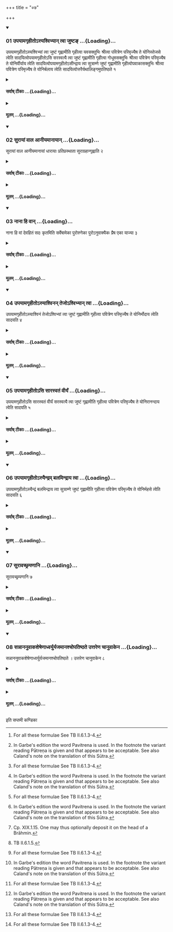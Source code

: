 +++
title = "०७"

+++

<div class="js_include" includetitle="true" newlevelforh1="3" unfilled url="/vedAH_yajuH/taittirIyam/sUtram/ApastambaH/shrautam/vishvAsa-prastutiH/19/07/01_upayAmagRhIto-syashvibhyAn_tvA_juShTa~N.md">
<details open><summary><h3>01 उपयामगृहीतोऽस्यश्विभ्यान् त्वा जुष्टङ् ...{Loading}...</h3></summary>

उपयामगृहीतोऽस्यश्विभ्यां त्वा जुष्टं गृह्णामीति गृहीत्वा यवसक्तुभिः श्रीत्वा पवित्रेण परिमृज्यैष ते योनिस्तेजसे त्वेति सादयित्वोपयामगृहीतोऽसि सरस्वत्यै त्वा जुष्टं गृह्णामीति गृहीत्वा गोधूमसक्तुभिः श्रीत्वा पवित्रेण परिमृज्यैष ते योनिर्वीर्याय त्वेति सादयित्वोपयामगृहीतोऽसीन्द्राय त्वा सुत्राम्णे जुष्टं गृह्णामीति गृहीत्वोपवाकासक्तुभिः श्रीत्वा पवित्रेण परिमृज्यैष ते योनिर्बलाय त्वेति सादयित्वोत्तरैर्यथालिङ्गमुपतिष्ठते १
</details>
</div>
<div class="js_include collapsed" newlevelforh1="4" title="सर्वाष् टीकाः" unfilled url="/vedAH_yajuH/taittirIyam/sUtram/ApastambaH/shrautam/sarvASh_TIkAH/19/07/01_upayAmagRhIto-syashvibhyAn_tvA_juShTa~N.md">
<details><summary><h4>सर्वाष् टीकाः ...{Loading}...</h4></summary>
<details><summary>थिते</summary>

1. After having drawn (the milk-soop) with upayāma gr̥hīto'si...[^1] having mixed barley flour in it, having wiped (the cup) by means of the (eagle) feather,[^2] having deposited it (the cup) (on the mound) with eṣa te yoniḥ...; then having drawn (the second cup) with upayāmagr̥hīto'si..., having mixed the wheat flour in it, having wiped the cup by means of (eagle) feather, having deposited (it on the mound) with eṣa te yoniḥ; then having drawn (the third cup) with upayāmagr̥hīto'si..., having mixed the Upavākāflour in it, having wiped (it) by means of (eagle) feather, having deposited (it on the mound) with eṣa te yoniḥ..., (the Adhvaryu) stands near (the cups) while praising (them) with the following (formulae) each in accordance with the characteristic word (in the formula).  

[^1]: For all these formulae See TB II.6.1.3-4.  

[^2]: In Garbe's edition the word Pavitrena is used. In the footnote the variant reading Pātreṇa is given and that appears to be acceptable. See also Caland's note on the translation of this Sūtra.  
</details>
</details>
</div>
<div class="js_include collapsed" newlevelforh1="4" title="मूलम्" unfilled url="/vedAH_yajuH/taittirIyam/sUtram/ApastambaH/shrautam/mUlam/19/07/01_upayAmagRhIto-syashvibhyAn_tvA_juShTa~N.md">
<details><summary><h4>मूलम् ...{Loading}...</h4></summary>

उपयामगृहीतोऽस्यश्विभ्यां त्वा जुष्टं गृह्णामीति गृहीत्वा यवसक्तुभिः श्रीत्वा पवित्रेण परिमृज्यैष ते योनिस्तेजसे त्वेति सादयित्वोपयामगृहीतोऽसि सरस्वत्यै त्वा जुष्टं गृह्णामीति गृहीत्वा गोधूमसक्तुभिः श्रीत्वा पवित्रेण परिमृज्यैष ते योनिर्वीर्याय त्वेति सादयित्वोपयामगृहीतोऽसीन्द्राय त्वा सुत्राम्णे जुष्टं गृह्णामीति गृहीत्वोपवाकासक्तुभिः श्रीत्वा पवित्रेण परिमृज्यैष ते योनिर्बलाय त्वेति सादयित्वोत्तरैर्यथालिङ्गमुपतिष्ठते १
</details>
</div>
<div class="js_include" includetitle="true" newlevelforh1="3" unfilled url="/vedAH_yajuH/taittirIyam/sUtram/ApastambaH/shrautam/vishvAsa-prastutiH/19/07/02_surAyAM_vAla_AnIyamAnAyAn.md">
<details open><summary><h3>02 सुरायां वाल आनीयमानायान् ...{Loading}...</h3></summary>

सुरायां वाल आनीयमानायां धारायाः प्रतिप्रस्थाता सुराग्रहान्गृह्णाति २
</details>
</div>
<div class="js_include collapsed" newlevelforh1="4" title="सर्वाष् टीकाः" unfilled url="/vedAH_yajuH/taittirIyam/sUtram/ApastambaH/shrautam/sarvASh_TIkAH/19/07/02_surAyAM_vAla_AnIyamAnAyAn.md">
<details><summary><h4>सर्वाष् टीकाः ...{Loading}...</h4></summary>
<details><summary>थिते</summary>

2. When the Surā is being poured on the strainer (by the Āgnīdhra) the Pratiprasthātr̥ draws the Surā-scoop from the Surā-stream.  
</details>
</details>
</div>
<div class="js_include collapsed" newlevelforh1="4" title="मूलम्" unfilled url="/vedAH_yajuH/taittirIyam/sUtram/ApastambaH/shrautam/mUlam/19/07/02_surAyAM_vAla_AnIyamAnAyAn.md">
<details><summary><h4>मूलम् ...{Loading}...</h4></summary>

सुरायां वाल आनीयमानायां धारायाः प्रतिप्रस्थाता सुराग्रहान्गृह्णाति २
</details>
</div>
<div class="js_include" includetitle="true" newlevelforh1="3" unfilled url="/vedAH_yajuH/taittirIyam/sUtram/ApastambaH/shrautam/vishvAsa-prastutiH/19/07/03_nAnA_hi_vAn.md">
<details open><summary><h3>03 नाना हि वान् ...{Loading}...</h3></summary>

नाना हि वां देवहितं सदः कृतमिति सर्वेषामेका पुरोरुगेका पुरोऽनुवाक्यैकः प्रैष एका याज्या ३
</details>
</div>
<div class="js_include collapsed" newlevelforh1="4" title="सर्वाष् टीकाः" unfilled url="/vedAH_yajuH/taittirIyam/sUtram/ApastambaH/shrautam/sarvASh_TIkAH/19/07/03_nAnA_hi_vAn.md">
<details><summary><h4>सर्वाष् टीकाः ...{Loading}...</h4></summary>
<details><summary>थिते</summary>

3. The verse nānā hi vām...[^1] is the common Puroruc-verse for all (Surā-scoops); common the invitatory verse; common the call (Praisa) and common the offering verse.[^2]  

[^1]: TB II.6.1.4, See XIX.3.4.  

[^2]: See XIX.6.15.  
</details>
</details>
</div>
<div class="js_include collapsed" newlevelforh1="4" title="मूलम्" unfilled url="/vedAH_yajuH/taittirIyam/sUtram/ApastambaH/shrautam/mUlam/19/07/03_nAnA_hi_vAn.md">
<details><summary><h4>मूलम् ...{Loading}...</h4></summary>

नाना हि वां देवहितं सदः कृतमिति सर्वेषामेका पुरोरुगेका पुरोऽनुवाक्यैकः प्रैष एका याज्या ३
</details>
</div>
<div class="js_include" includetitle="true" newlevelforh1="3" unfilled url="/vedAH_yajuH/taittirIyam/sUtram/ApastambaH/shrautam/vishvAsa-prastutiH/19/07/04_upayAmagRhIto-syAshvinan_tejo-shvibhyAn_tvA.md">
<details open><summary><h3>04 उपयामगृहीतोऽस्याश्विनन् तेजोऽश्विभ्यान् त्वा ...{Loading}...</h3></summary>

उपयामगृहीतोऽस्याश्विनं तेजोऽश्विभ्यां त्वा जुष्टं गृह्णामीति गृहीत्वा पवित्रेण परिमृज्यैष ते योनिर्मोदाय त्वेति सादयति ४
</details>
</div>
<div class="js_include collapsed" newlevelforh1="4" title="सर्वाष् टीकाः" unfilled url="/vedAH_yajuH/taittirIyam/sUtram/ApastambaH/shrautam/sarvASh_TIkAH/19/07/04_upayAmagRhIto-syAshvinan_tejo-shvibhyAn_tvA.md">
<details><summary><h4>सर्वाष् टीकाः ...{Loading}...</h4></summary>
<details><summary>थिते</summary>

4. Having drawn (the first scoop)[^1] with upayāma gr̥hīto'si...,[^2] having wiped it (the cup) by means of (eagle) feather he deposits it ( on the mound)[^3] with esa te yoniḥ....[^4]  

[^1]: In one of the cups mentioned in XIX.6.6.   

[^2]: TB II.6.1.5.  

[^3]: Cp. XIX.1.15. One may thus optionally deposit it on the head of a Brāhmin.  

[^4]: TB II.6.1.5. 

</details>
</details>
</div>
<div class="js_include collapsed" newlevelforh1="4" title="मूलम्" unfilled url="/vedAH_yajuH/taittirIyam/sUtram/ApastambaH/shrautam/mUlam/19/07/04_upayAmagRhIto-syAshvinan_tejo-shvibhyAn_tvA.md">
<details><summary><h4>मूलम् ...{Loading}...</h4></summary>

उपयामगृहीतोऽस्याश्विनं तेजोऽश्विभ्यां त्वा जुष्टं गृह्णामीति गृहीत्वा पवित्रेण परिमृज्यैष ते योनिर्मोदाय त्वेति सादयति ४
</details>
</div>
<div class="js_include" includetitle="true" newlevelforh1="3" unfilled url="/vedAH_yajuH/taittirIyam/sUtram/ApastambaH/shrautam/vishvAsa-prastutiH/19/07/05_upayAmagRhIto-si_sArasvataM_vIryaM.md">
<details open><summary><h3>05 उपयामगृहीतोऽसि सारस्वतं वीर्यं ...{Loading}...</h3></summary>

उपयामगृहीतोऽसि सारस्वतं वीर्यं सरस्वत्यै त्वा जुष्टं गृह्णामीति गृहीत्वा पवित्रेण परिमृज्यैष ते योनिरानन्दाय त्वेति सादयति ५
</details>
</div>
<div class="js_include collapsed" newlevelforh1="4" title="सर्वाष् टीकाः" unfilled url="/vedAH_yajuH/taittirIyam/sUtram/ApastambaH/shrautam/sarvASh_TIkAH/19/07/05_upayAmagRhIto-si_sArasvataM_vIryaM.md">
<details><summary><h4>सर्वाष् टीकाः ...{Loading}...</h4></summary>
<details><summary>थिते</summary>

5. Having drawn (the second scoop) with upayāma gr̥hito'si...,[^1] having wiped it (the cup) by means of (eagle) feather, he deposits it (on the mound) with eṣa te yoniḥ....[^2]  

[^1]: TB II.6.15.  

[^2]: TB II.6.1.5.  
</details>
</details>
</div>
<div class="js_include collapsed" newlevelforh1="4" title="मूलम्" unfilled url="/vedAH_yajuH/taittirIyam/sUtram/ApastambaH/shrautam/mUlam/19/07/05_upayAmagRhIto-si_sArasvataM_vIryaM.md">
<details><summary><h4>मूलम् ...{Loading}...</h4></summary>

उपयामगृहीतोऽसि सारस्वतं वीर्यं सरस्वत्यै त्वा जुष्टं गृह्णामीति गृहीत्वा पवित्रेण परिमृज्यैष ते योनिरानन्दाय त्वेति सादयति ५
</details>
</div>
<div class="js_include" includetitle="true" newlevelforh1="3" unfilled url="/vedAH_yajuH/taittirIyam/sUtram/ApastambaH/shrautam/vishvAsa-prastutiH/19/07/06_upayAmagRhIto-syaindram_balamindrAya_tvA.md">
<details open><summary><h3>06 उपयामगृहीतोऽस्यैन्द्रम् बलमिन्द्राय त्वा ...{Loading}...</h3></summary>

उपयामगृहीतोऽस्यैन्द्रं बलमिन्द्राय त्वा सुत्राम्णे जुष्टं गृह्णामीति गृहीत्वा पवित्रेण परिमृज्यैष ते योनिर्महसे त्वेति सादयति ६
</details>
</div>
<div class="js_include collapsed" newlevelforh1="4" title="सर्वाष् टीकाः" unfilled url="/vedAH_yajuH/taittirIyam/sUtram/ApastambaH/shrautam/sarvASh_TIkAH/19/07/06_upayAmagRhIto-syaindram_balamindrAya_tvA.md">
<details><summary><h4>सर्वाष् टीकाः ...{Loading}...</h4></summary>
<details><summary>थिते</summary>

6. Having drawn (the third scoop) with upayāma gr̥hīto'si...,[^1] having wiped it(the cup) by means of (eagle) feather, he deposits it (on the mound) with eṣa te yoniḥ....[^2]   

[^1]: TB II.6.1.5.  

[^2]: TB II.6.1.5.  
</details>
</details>
</div>
<div class="js_include collapsed" newlevelforh1="4" title="मूलम्" unfilled url="/vedAH_yajuH/taittirIyam/sUtram/ApastambaH/shrautam/mUlam/19/07/06_upayAmagRhIto-syaindram_balamindrAya_tvA.md">
<details><summary><h4>मूलम् ...{Loading}...</h4></summary>

उपयामगृहीतोऽस्यैन्द्रं बलमिन्द्राय त्वा सुत्राम्णे जुष्टं गृह्णामीति गृहीत्वा पवित्रेण परिमृज्यैष ते योनिर्महसे त्वेति सादयति ६
</details>
</div>
<div class="js_include" includetitle="true" newlevelforh1="3" unfilled url="/vedAH_yajuH/taittirIyam/sUtram/ApastambaH/shrautam/vishvAsa-prastutiH/19/07/07_surAvachChrayaNAni.md">
<details open><summary><h3>07 सुरावच्छ्रयणानि ...{Loading}...</h3></summary>

सुरावच्छ्रयणानि ७
</details>
</div>
<div class="js_include collapsed" newlevelforh1="4" title="सर्वाष् टीकाः" unfilled url="/vedAH_yajuH/taittirIyam/sUtram/ApastambaH/shrautam/sarvASh_TIkAH/19/07/07_surAvachChrayaNAni.md">
<details><summary><h4>सर्वाष् टीकाः ...{Loading}...</h4></summary>
<details><summary>थिते</summary>

7. The mixings are similar to those of Surā.[^1]  

[^1]: i.e. as in the Caraka-Sautrāmaṇī. cf.XIX.1.17; 2.10.  
</details>
</details>
</div>
<div class="js_include collapsed" newlevelforh1="4" title="मूलम्" unfilled url="/vedAH_yajuH/taittirIyam/sUtram/ApastambaH/shrautam/mUlam/19/07/07_surAvachChrayaNAni.md">
<details><summary><h4>मूलम् ...{Loading}...</h4></summary>

सुरावच्छ्रयणानि ७
</details>
</div>
<div class="js_include" includetitle="true" newlevelforh1="3" unfilled url="/vedAH_yajuH/taittirIyam/sUtram/ApastambaH/shrautam/vishvAsa-prastutiH/19/07/08_sannAnanuvAkasheSheNAdhvaryuryajamAnashchopatiShThate_uttareNa_chAnuvAkena.md">
<details open><summary><h3>08 सन्नाननुवाकशेषेणाध्वर्युर्यजमानश्चोपतिष्ठते उत्तरेण चानुवाकेन ...{Loading}...</h3></summary>

सन्नाननुवाकशेषेणाध्वर्युर्यजमानश्चोपतिष्ठते । उत्तरेण चानुवाकेन ८
</details>
</div>
<div class="js_include collapsed" newlevelforh1="4" title="सर्वाष् टीकाः" unfilled url="/vedAH_yajuH/taittirIyam/sUtram/ApastambaH/shrautam/sarvASh_TIkAH/19/07/08_sannAnanuvAkasheSheNAdhvaryuryajamAnashchopatiShThate_uttareNa_chAnuvAkena.md">
<details><summary><h4>सर्वाष् टीकाः ...{Loading}...</h4></summary>
<details><summary>थिते</summary>

8. The Adhvaryu and the sacrificer stand near the deposited cups while praising (them)with the remaining chapter and (then) with the next chapter[^1].  

[^1]: TB II.6.1.5 (from ojo'si onwards) and II.6.2.1-3. vs
</details>
</details>
</div>
<div class="js_include collapsed" newlevelforh1="4" title="मूलम्" unfilled url="/vedAH_yajuH/taittirIyam/sUtram/ApastambaH/shrautam/mUlam/19/07/08_sannAnanuvAkasheSheNAdhvaryuryajamAnashchopatiShThate_uttareNa_chAnuvAkena.md">
<details><summary><h4>मूलम् ...{Loading}...</h4></summary>

सन्नाननुवाकशेषेणाध्वर्युर्यजमानश्चोपतिष्ठते । उत्तरेण चानुवाकेन ८
</details>
</div>

  
इति सप्तमी कण्डिका 
